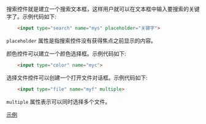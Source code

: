 
搜索控件就是建立一个搜索文本框，这样用户就可以在文本框中输入要搜索的关键字了。示例代码如下:
```html
    <input type="search" name="mys" placeholder="关键字">
```
`placeholder` 属性是指搜索控件没有获得焦点之前显示的内容。


颜色控件可以建立一个颜色选择框。示例代码如下:
```html
    <input type="color" name="myc">
```


选择文件控件可以创建一个打开文件对话框。示例代码如下:
```html
    <input type="file" name="myf" multiple>
```
`multiple` 属性表示可以同时选择多个文件。

[示例](t/05_search_color_file.html)